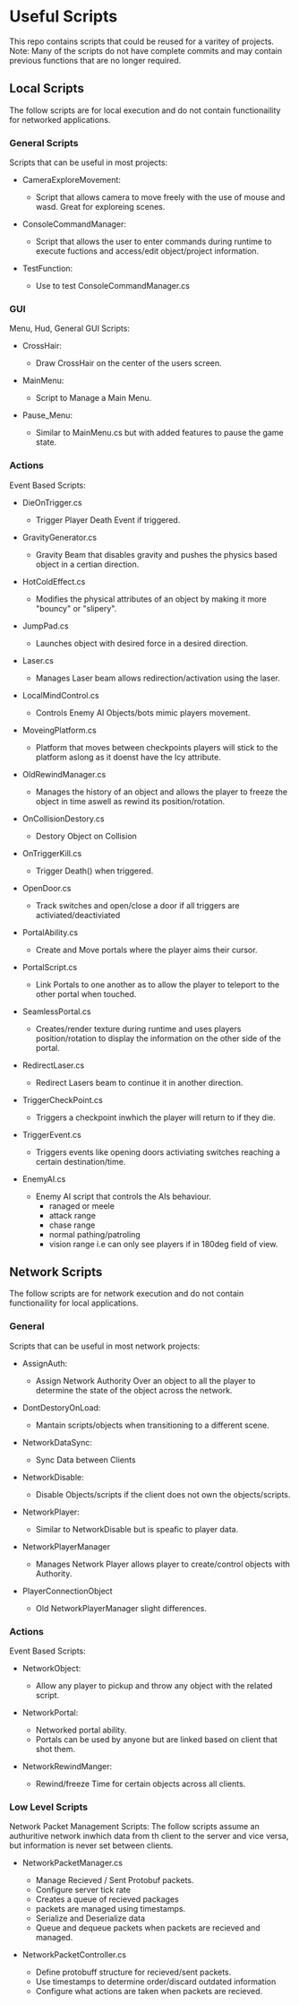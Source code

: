 # Useful Scripts

This repo contains scripts that could be reused for a varitey of projects.
Note: Many of the scripts do not have complete commits and may contain previous functions that are no longer required.

## Local Scripts

The follow scripts are for local execution and do not contain functionaility for networked applications.

### General Scripts
Scripts that can be useful in most projects:


* CameraExploreMovement:

	- Script that allows camera to move freely with the use of mouse and wasd. Great for exploreing scenes.
	
* ConsoleCommandManager:
	
	- Script that allows the user to enter commands during runtime to execute fuctions and access/edit object/project information. 

* TestFunction:
	
	- Use to test ConsoleCommandManager.cs

### GUI
Menu, Hud, General GUI Scripts:

* CrossHair:
	
	- Draw CrossHair on the center of the users screen.

* MainMenu:
	
	- Script to Manage a Main Menu. 

* Pause_Menu:
	
	- Similar to MainMenu.cs but with added features to pause the game state.


### Actions

Event Based Scripts:


* DieOnTrigger.cs
	
	- Trigger Player Death Event if triggered.
	
* GravityGenerator.cs
	
	- Gravity Beam that disables gravity and pushes the physics based object in a certian direction.
	
* HotColdEffect.cs
	
	- Modifies the physical attributes of an object by making it more "bouncy" or "slipery".
	
* JumpPad.cs
	
	- Launches object with desired force in a desired direction.
	
* Laser.cs
	
	- Manages Laser beam allows redirection/activation using the laser.
	
* LocalMindControl.cs
	
	- Controls Enemy AI Objects/bots mimic players movement.
	
* MoveingPlatform.cs
	
	- Platform that moves between checkpoints players will stick to the platform aslong as it doenst have the Icy attribute.
	
* OldRewindManager.cs
	
	- Manages the history of an object and allows the player to freeze the object in time aswell as rewind its position/rotation.
	
* OnCollisionDestory.cs
	
	- Destory Object on Collision
	
* OnTriggerKill.cs
	
	- Trigger Death() when triggered.
	
* OpenDoor.cs
	
	- Track switches and open/close a door if all triggers are activiated/deactiviated
	
* PortalAbility.cs
	
	- Create and Move portals where the player aims their cursor.
	
* PortalScript.cs
	
	- Link Portals to one another as to allow the player to teleport to the other portal when touched.
	
* SeamlessPortal.cs
	
	- Creates/render texture during runtime and uses players position/rotation to display the information on the other side of the portal.	

* RedirectLaser.cs
	
	- Redirect Lasers beam to continue it in another direction.
	
* TriggerCheckPoint.cs
	
	- Triggers a checkpoint inwhich the player will return to if they die.
	
* TriggerEvent.cs
	
	- Triggers events like opening doors activiating switches reaching a certain destination/time.
	
* EnemyAI.cs
	
	- Enemy AI script that controls the AIs behaviour.
		- ranaged or meele
		- attack range
		- chase range
		- normal pathing/patroling
		- vision range i.e can only see players if in 180deg field of view.

## Network Scripts

The follow scripts are for network execution and do not contain functionaility for local applications.



### General
Scripts that can be useful in most  network projects:

* AssignAuth:
	
	- Assign Network Authority Over an object to all the player to determine the state of the object across the network.

* DontDestoryOnLoad:
	
	- Mantain scripts/objects when transitioning to a different scene.

* NetworkDataSync:
	
	- Sync Data between Clients
	
* NetworkDisable:
	
	- Disable Objects/scripts if the client does not own the objects/scripts.
	
* NetworkPlayer:
	
	- Similar to NetworkDisable but is speafic to player data.
	
* NetworkPlayerManager

	- Manages Network Player allows player to create/control objects with Authority.
	
* PlayerConnectionObject

	- Old NetworkPlayerManager slight differences.


### Actions
Event Based Scripts:


* NetworkObject:

	- Allow any player to pickup and throw any object with the related script.
	
* NetworkPortal:
	
	- Networked portal ability.
	- Portals can be used by anyone but are linked based on client that shot them.

* NetworkRewindManger:
	
	- Rewind/freeze Time for certain objects across all clients.

### Low Level Scripts

Network Packet Management Scripts: The follow scripts assume an authuritive network inwhich data from th client to the server and vice versa, but information is never set between clients.


* NetworkPacketManager.cs
	
	- Manage Recieved / Sent Protobuf packets.
	- Configure server tick rate
	- Creates a queue of recieved packages
	- packets are managed using timestamps.
	- Serialize and Deserialize data
	- Queue and dequeue packets when packets are recieved and managed.
	
* NetworkPacketController.cs
	
	- Define protobuff structure for recieved/sent packets.
	- Use timestamps to determine order/discard outdated information
	- Configure what actions are taken when packets are recieved.




